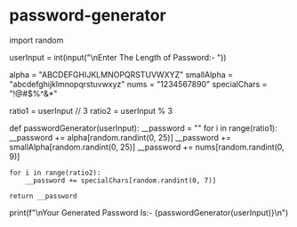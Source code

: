 # password-generator

import random

userInput = int(input("\nEnter The Length of Password:- "))

alpha = "ABCDEFGHIJKLMNOPQRSTUVWXYZ"
smallAlpha = "abcdefghijklmnopqrstuvwxyz"
nums = "1234567890"
specialChars = "!@#$%^&*"

ratio1 = userInput // 3
ratio2 = userInput % 3


def passwordGenerator(userInput):
    __password = ""
    for i in range(ratio1):
        __password += alpha[random.randint(0, 25)]
        __password += smallAlpha[random.randint(0, 25)]
        __password += nums[random.randint(0, 9)]

    for i in range(ratio2):
        __password += specialChars[random.randint(0, 7)]

    return __password


print(f"\nYour Generated Password Is:- {passwordGenerator(userInput)}\n")
